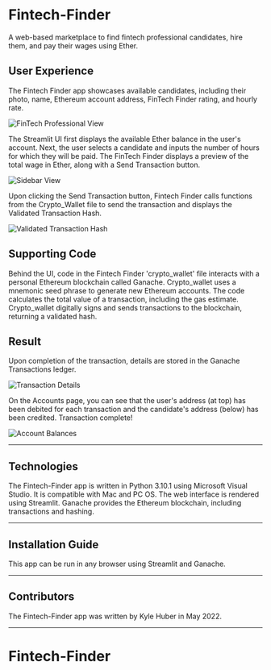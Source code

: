 # Fintech-Finder

A web-based marketplace to find fintech professional candidates, hire them, and pay their wages using Ether.

## User Experience
The Fintech Finder app showcases available candidates, including their photo, name, Ethereum account address, FinTech Finder rating, and hourly rate.

   ![FinTech Professional View](https://user-images.githubusercontent.com/69730757/167963576-75f077f7-c2ad-4e75-b1a2-4332dea44caf.png)



The Streamlit UI first displays the available Ether balance in the user's account. Next, the user selects a candidate and inputs the number of hours for which they will be paid. The FinTech Finder displays a preview of the total wage in Ether, along with a Send Transaction button.


   ![Sidebar View](https://user-images.githubusercontent.com/69730757/167962177-7f1dc514-33f4-48ed-b5e4-49a2f41cd338.png)




Upon clicking the Send Transaction button, Fintech Finder calls functions from the Crypto_Wallet file to send the transaction and displays the Validated Transaction Hash.


   ![Validated Transaction Hash](https://user-images.githubusercontent.com/69730757/167962759-3d3852a7-fe73-4b1c-87e1-dae7e179ef13.png)



## Supporting Code

Behind the UI, code in the Fintech Finder 'crypto_wallet' file interacts with a personal Ethereum blockchain called Ganache. Crypto_wallet uses a mnemonic seed phrase to generate new Ethereum accounts. The code calculates the total value of a transaction, including the gas estimate. Crypto_wallet digitally signs and sends transactions to the blockchain, returning a validated hash.

## Result

Upon completion of the transaction, details are stored in the Ganache Transactions ledger.

   ![Transaction Details](https://user-images.githubusercontent.com/69730757/167964722-380ee1fe-6e4a-49be-b918-4fbc1191991a.png)



On the Accounts page, you can see that the user's address (at top) has been debited for each transaction and the candidate's address (below) has been credited. Transaction complete!

   ![Account Balances](https://user-images.githubusercontent.com/69730757/167965005-a9c9e7d5-31c5-45ed-9913-fba9d685e35d.png)

---

## Technologies

The Fintech-Finder app is written in Python 3.10.1 using Microsoft Visual Studio. It is compatible with Mac and PC OS.
The web interface is rendered using Streamlit.
Ganache provides the Ethereum blockchain, including transactions and hashing.

---

## Installation Guide

This app can be run in any browser using Streamlit and Ganache.

---

## Contributors

The Fintech-Finder app was written by Kyle Huber in May 2022.

---

# Fintech-Finder
